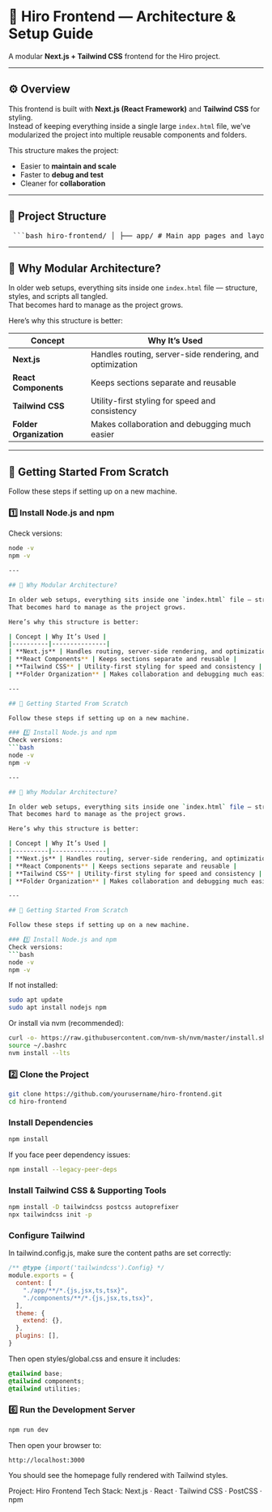 # 🧭 Hiro Frontend — Architecture & Setup Guide
A modular **Next.js + Tailwind CSS** frontend for the Hiro project.

---

## ⚙️ Overview
This frontend is built with **Next.js (React Framework)** and **Tailwind CSS** for styling.  
Instead of keeping everything inside a single large `index.html` file, we’ve modularized the project into multiple reusable components and folders.

This structure makes the project:
- Easier to **maintain and scale**
- Faster to **debug and test**
- Cleaner for **collaboration**

---

## 📁 Project Structure

<pre> ```bash hiro-frontend/ │ ├── app/ # Main app pages and layouts │ ├── layout.jsx # Root layout (header, footer, metadata) │ └── page.jsx # Homepage content │ ├── components/ # Reusable UI sections and components │ ├── Navbar.jsx # Top navigation bar │ ├── HeroSection.jsx # Hero banner section │ ├── AboutSection.jsx # "About Us" section │ ├── ServicesSection.jsx # "Our Services" section │ ├── WhyChooseUs.jsx # "Why Choose Us" section │ └── Footer.jsx # Footer section │ ├── styles/ # Styling files │ └── global.css # Tailwind layers + global overrides │ ├── lib/ # Helper functions (if needed) │ ├── package.json # Project dependencies & npm scripts ├── next.config.js # Next.js configuration ├── postcss.config.js # PostCSS config (used by Tailwind) ├── tailwind.config.js # Tailwind setup (theme, colors, fonts) ├── jsconfig.json # Path aliases for cleaner imports ├── node_modules/ # Installed packages └── package-lock.json # Locks dependency versions ``` </pre>


---

## 🧩 Why Modular Architecture?

In older web setups, everything sits inside one `index.html` file — structure, styles, and scripts all tangled.  
That becomes hard to manage as the project grows.

Here’s why this structure is better:

| Concept | Why It’s Used |
|----------|---------------|
| **Next.js** | Handles routing, server-side rendering, and optimization |
| **React Components** | Keeps sections separate and reusable |
| **Tailwind CSS** | Utility-first styling for speed and consistency |
| **Folder Organization** | Makes collaboration and debugging much easier |

---

## 🚀 Getting Started From Scratch

Follow these steps if setting up on a new machine.

### 1️⃣ Install Node.js and npm
Check versions:
```bash
node -v
npm -v

---

## 🧩 Why Modular Architecture?

In older web setups, everything sits inside one `index.html` file — structure, styles, and scripts all tangled.  
That becomes hard to manage as the project grows.

Here’s why this structure is better:

| Concept | Why It’s Used |
|----------|---------------|
| **Next.js** | Handles routing, server-side rendering, and optimization |
| **React Components** | Keeps sections separate and reusable |
| **Tailwind CSS** | Utility-first styling for speed and consistency |
| **Folder Organization** | Makes collaboration and debugging much easier |

---

## 🚀 Getting Started From Scratch

Follow these steps if setting up on a new machine.

### 1️⃣ Install Node.js and npm
Check versions:
```bash
node -v
npm -v

---

## 🧩 Why Modular Architecture?

In older web setups, everything sits inside one `index.html` file — structure, styles, and scripts all tangled.  
That becomes hard to manage as the project grows.

Here’s why this structure is better:

| Concept | Why It’s Used |
|----------|---------------|
| **Next.js** | Handles routing, server-side rendering, and optimization |
| **React Components** | Keeps sections separate and reusable |
| **Tailwind CSS** | Utility-first styling for speed and consistency |
| **Folder Organization** | Makes collaboration and debugging much easier |

---

## 🚀 Getting Started From Scratch

Follow these steps if setting up on a new machine.

### 1️⃣ Install Node.js and npm
Check versions:
```bash
node -v
npm -v
```

If not installed:

```bash
sudo apt update
sudo apt install nodejs npm
```

Or install via nvm (recommended):

```bash
curl -o- https://raw.githubusercontent.com/nvm-sh/nvm/master/install.sh | bash
source ~/.bashrc
nvm install --lts
```

### 2️⃣ Clone the Project
```bash
git clone https://github.com/yourusername/hiro-frontend.git
cd hiro-frontend
```

### Install Dependencies
```bash
npm install
```

If you face peer dependency issues:
```bash
npm install --legacy-peer-deps
```

### Install Tailwind CSS & Supporting Tools
```bash
npm install -D tailwindcss postcss autoprefixer
npx tailwindcss init -p
```

### Configure Tailwind

In tailwind.config.js, make sure the content paths are set correctly:

```js
/** @type {import('tailwindcss').Config} */
module.exports = {
  content: [
    "./app/**/*.{js,jsx,ts,tsx}",
    "./components/**/*.{js,jsx,ts,tsx}",
  ],
  theme: {
    extend: {},
  },
  plugins: [],
}
```

Then open styles/global.css and ensure it includes:
```css
@tailwind base;
@tailwind components;
@tailwind utilities;
```

### 6️⃣ Run the Development Server
```bash
npm run dev
```
Then open your browser to:
```
http://localhost:3000
```

You should see the homepage fully rendered with Tailwind styles.

Project: Hiro Frontend
Tech Stack: Next.js · React · Tailwind CSS · PostCSS · npm